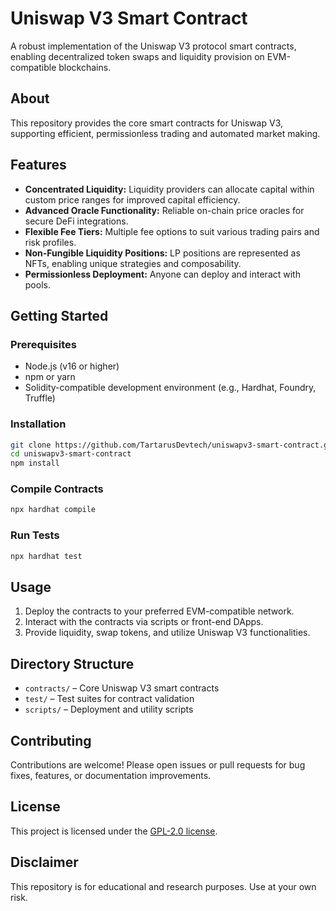 # Uniswap V3 Smart Contract

A robust implementation of the Uniswap V3 protocol smart contracts, enabling decentralized token swaps and liquidity provision on EVM-compatible blockchains.

## About

This repository provides the core smart contracts for Uniswap V3, supporting efficient, permissionless trading and automated market making.

## Features

- **Concentrated Liquidity:** Liquidity providers can allocate capital within custom price ranges for improved capital efficiency.
- **Advanced Oracle Functionality:** Reliable on-chain price oracles for secure DeFi integrations.
- **Flexible Fee Tiers:** Multiple fee options to suit various trading pairs and risk profiles.
- **Non-Fungible Liquidity Positions:** LP positions are represented as NFTs, enabling unique strategies and composability.
- **Permissionless Deployment:** Anyone can deploy and interact with pools.

## Getting Started

### Prerequisites

- Node.js (v16 or higher)
- npm or yarn
- Solidity-compatible development environment (e.g., Hardhat, Foundry, Truffle)

### Installation

```bash
git clone https://github.com/TartarusDevtech/uniswapv3-smart-contract.git
cd uniswapv3-smart-contract
npm install
```

### Compile Contracts

```bash
npx hardhat compile
```

### Run Tests

```bash
npx hardhat test
```

## Usage

1. Deploy the contracts to your preferred EVM-compatible network.
2. Interact with the contracts via scripts or front-end DApps.
3. Provide liquidity, swap tokens, and utilize Uniswap V3 functionalities.

## Directory Structure

- `contracts/` – Core Uniswap V3 smart contracts
- `test/` – Test suites for contract validation
- `scripts/` – Deployment and utility scripts

## Contributing

Contributions are welcome! Please open issues or pull requests for bug fixes, features, or documentation improvements.

## License

This project is licensed under the [GPL-2.0 license](LICENSE).

## Disclaimer

This repository is for educational and research purposes. Use at your own risk.
